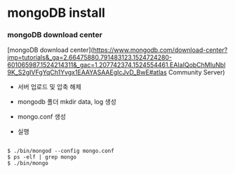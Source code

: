 # mongoDB install

### mongoDB download center
[mongoDB download center](https://www.mongodb.com/download-center?jmp=tutorials&_ga=2.66475880.791483123.1524724280-601065987.1524214311&_gac=1.207742374.1524554461.EAIaIQobChMIuNbl9K_S2gIVFgYqCh1Yvgx1EAAYASAAEgIcJvD_BwE#atlas
Community Server)

* 서버 업로드 및 압축 해제
* mongodb 폴더 mkdir data, log 생성
* mongo.conf 생성

* 실행
<pre><code>
$ ./bin/mongod --config mongo.conf
$ ps -elf | grep mongo
$ ./bin/mongo
</code></pre>